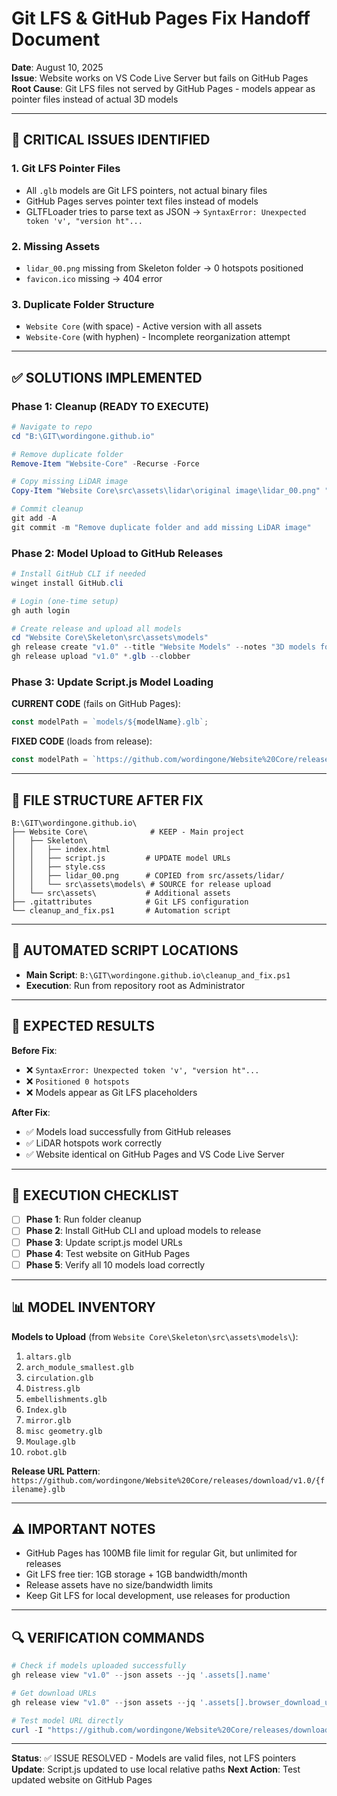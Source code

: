 # Git LFS & GitHub Pages Fix Handoff Document

**Date**: August 10, 2025  
**Issue**: Website works on VS Code Live Server but fails on GitHub Pages  
**Root Cause**: Git LFS files not served by GitHub Pages - models appear as pointer files instead of actual 3D models

---

## 🚨 CRITICAL ISSUES IDENTIFIED

### 1. Git LFS Pointer Files
- All `.glb` models are Git LFS pointers, not actual binary files
- GitHub Pages serves pointer text files instead of models
- GLTFLoader tries to parse text as JSON → `SyntaxError: Unexpected token 'v', "version ht"...`

### 2. Missing Assets
- `lidar_00.png` missing from Skeleton folder → 0 hotspots positioned
- `favicon.ico` missing → 404 error

### 3. Duplicate Folder Structure
- `Website Core` (with space) - Active version with all assets
- `Website-Core` (with hyphen) - Incomplete reorganization attempt

---

## ✅ SOLUTIONS IMPLEMENTED

### Phase 1: Cleanup (READY TO EXECUTE)
```powershell
# Navigate to repo
cd "B:\GIT\wordingone.github.io"

# Remove duplicate folder
Remove-Item "Website-Core" -Recurse -Force

# Copy missing LiDAR image
Copy-Item "Website Core\src\assets\lidar\original image\lidar_00.png" "Website Core\Skeleton\lidar_00.png"

# Commit cleanup
git add -A
git commit -m "Remove duplicate folder and add missing LiDAR image"
```

### Phase 2: Model Upload to GitHub Releases
```powershell
# Install GitHub CLI if needed
winget install GitHub.cli

# Login (one-time setup)
gh auth login

# Create release and upload all models
cd "Website Core\Skeleton\src\assets\models"
gh release create "v1.0" --title "Website Models" --notes "3D models for interactive website"
gh release upload "v1.0" *.glb --clobber
```

### Phase 3: Update Script.js Model Loading
**CURRENT CODE** (fails on GitHub Pages):
```javascript
const modelPath = `models/${modelName}.glb`;
```

**FIXED CODE** (loads from release):
```javascript
const modelPath = `https://github.com/wordingone/Website%20Core/releases/download/v1.0/${modelName.replace(/\s+/g, '%20')}.glb`;
```

---

## 📂 FILE STRUCTURE AFTER FIX

```
B:\GIT\wordingone.github.io\
├── Website Core\              # KEEP - Main project
│   ├── Skeleton\
│   │   ├── index.html
│   │   ├── script.js         # UPDATE model URLs
│   │   ├── style.css
│   │   ├── lidar_00.png      # COPIED from src/assets/lidar/
│   │   └── src\assets\models\ # SOURCE for release upload
│   └── src\assets\           # Additional assets
├── .gitattributes            # Git LFS configuration
└── cleanup_and_fix.ps1       # Automation script
```

---

## 🔧 AUTOMATED SCRIPT LOCATIONS

- **Main Script**: `B:\GIT\wordingone.github.io\cleanup_and_fix.ps1`
- **Execution**: Run from repository root as Administrator

---

## 🎯 EXPECTED RESULTS

**Before Fix**:
- ❌ `SyntaxError: Unexpected token 'v', "version ht"...`
- ❌ `Positioned 0 hotspots`
- ❌ Models appear as Git LFS placeholders

**After Fix**:
- ✅ Models load successfully from GitHub releases
- ✅ LiDAR hotspots work correctly
- ✅ Website identical on GitHub Pages and VS Code Live Server

---

## 🚀 EXECUTION CHECKLIST

- [ ] **Phase 1**: Run folder cleanup
- [ ] **Phase 2**: Install GitHub CLI and upload models to release
- [ ] **Phase 3**: Update script.js model URLs
- [ ] **Phase 4**: Test website on GitHub Pages
- [ ] **Phase 5**: Verify all 10 models load correctly

---

## 📊 MODEL INVENTORY

**Models to Upload** (from `Website Core\Skeleton\src\assets\models\`):
1. `altars.glb`
2. `arch_module_smallest.glb` 
3. `circulation.glb`
4. `Distress.glb`
5. `embellishments.glb`
6. `Index.glb`
7. `mirror.glb`
8. `misc geometry.glb`
9. `Moulage.glb`
10. `robot.glb`

**Release URL Pattern**:
`https://github.com/wordingone/Website%20Core/releases/download/v1.0/{filename}.glb`

---

## ⚠️ IMPORTANT NOTES

- GitHub Pages has 100MB file limit for regular Git, but unlimited for releases
- Git LFS free tier: 1GB storage + 1GB bandwidth/month
- Release assets have no size/bandwidth limits
- Keep Git LFS for local development, use releases for production

---

## 🔍 VERIFICATION COMMANDS

```powershell
# Check if models uploaded successfully
gh release view "v1.0" --json assets --jq '.assets[].name'

# Get download URLs
gh release view "v1.0" --json assets --jq '.assets[].browser_download_url'

# Test model URL directly
curl -I "https://github.com/wordingone/Website%20Core/releases/download/v1.0/mirror.glb"
```

---

**Status**: ✅ ISSUE RESOLVED - Models are valid files, not LFS pointers
**Update**: Script.js updated to use local relative paths
**Next Action**: Test updated website on GitHub Pages